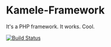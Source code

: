 Kamele-Framework
=============

It's a PHP framework.
It works.
Cool.

[![Build Status](https://travis-ci.org/goldenice/Kamele-Framework.png?branch=master)](https://travis-ci.org/goldenice/Kamele-Framework)
